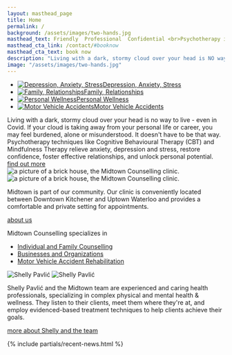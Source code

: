 ```yaml
---
layout: masthead_page
title: Home
permalink: /
background: /assets/images/two-hands.jpg
masthead_text: Friendly  Professional  Confidential <br>Psychotherapy in the Heart of Kitchener-Waterloo
masthead_cta_link: /contact/#booknow
masthead_cta_text: book now
description: "Living with a dark, stormy cloud over your head is NO way to live. If your cloud is taking away from your personal life or career, you may feel burdened, alone or misunderstood. It doesn't have to be that way. Psychotherapy techniques like Cognitive Behavioural Therapy (CBT) and Mindfulness Therapy relieve anxiety, depression and stress, restore confidence, foster effective relationships, and unlock personal potential."
image: "/assets/images/two-hands.jpg"
---
```

<div class="wrapper">
<ul class="features">
    <li><a href="/services/individuals/#stress"><img src="/assets/images/site/homepage-icons-depression.svg" alt="Depression, Anxiety, Stress"><span>Depression, Anxiety, Stress</span></a></li>
    <li><a href="/services/individuals/#relationships"><img src="/assets/images/site/homepage-icons-family.svg" alt="Family, Relationships"><span>Family, Relationships</span></a></li>
    <li><a href="/services/individuals/#wellness"><img src="/assets/images/site/homepage-icons-wellness.svg" alt="Personal Wellness"><span>Personal Wellness</span></a></li>
    <li><a href="/rehab"><img src="/assets/images/site/homepage-icons-mva.svg" alt="Motor Vehicle Accidents"><span>Motor Vehicle Accidents</span></a></li>
</ul>
</div>

<div class="color-bg">
<div class="blurb wrapper" markdown="1">
Living with a dark, stormy cloud over your head is no way to live - even in Covid. If your cloud is taking away from your personal life or career, you may feel burdened, alone or misunderstood. It doesn't have to be that way. Psychotherapy techniques like Cognitive Behavioural Therapy (CBT) and Mindfulness Therapy relieve anxiety, depression and stress, restore confidence, foster effective relationships, and unlock personal potential.

<div class="blurb-link"><a class="link-button" href="/services/individuals">find out more</a></div>
</div>
</div>

<div class="callout flush-image white-bg">
<div class="wrapper callout-content">
<div class="callout-image-left">
<img src="/assets/images/house_c_white.jpg" class="show-wide" title="the clinic" alt="a picture of a brick house, the Midtown Counselling clinic.">
<img src="/assets/images/house-front.jpg" class="show-narrow" title="the clinic" alt="a picture of a brick house, the Midtown Counselling clinic.">
</div>
<div class="callout-text-right" markdown="1">

Midtown is part of our community. Our clinic is conveniently located between Downtown Kitchener and Uptown Waterloo and provides a comfortable and private setting for appointments.

<div class="callout-link"><a href="/about" class="link-button inverted">about us</a></div>

</div>
</div>
</div>


<div class="color-bg">
<div class="wrapper blurb" style="max-width: 500px;" markdown="1">

Midtown Counselling specializes in
- [Individual and Family Counselling ](/services/individuals)
- [Businesses and Organizations ](/services/businesses)
- [Motor Vehicle Accident Rehabilitation ](/rehab)

</div>
</div>


<div class="callout flush-image white-bg divide-bottom">
<div class="wrapper callout-content">
<div class="callout-image-left">
<img src="/assets/images/shelly-cut-out-white.jpg" class="show-wide" title="the clinic" alt="Shelly Pavlić">
<img src="/assets/images/shelly-cut-out-mobile.jpg" class="show-narrow" title="the clinic" alt="Shelly Pavlić">

</div>
<div class="callout-text-right" markdown="1">

Shelly Pavlić and the Midtown team are experienced and caring health professionals, specializing in complex physical and mental health & wellness. They listen to their clients, meet them where they're at, and employ evidenced-based treatment techniques to help clients achieve their goals. 

<div class="callout-link"><a href="/about/#shelly" class="link-button inverted">more about Shelly and the team</a></div>

</div>
</div>
</div>

{% include partials/recent-news.html %}